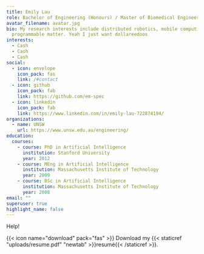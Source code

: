 ```yaml
---
title: Emily Lau
role: Bachelor of Engineering (Honours) / Master of Biomedical Engineering Student
avatar_filename: avatar.jpg
bio: My research interests include distributed robotics, mobile computing and
  programmable matter. Yeah I just want dollareedoos
interests:
  - Cash
  - Cash
  - Cash
social:
  - icon: envelope
    icon_pack: fas
    link: /#contact
  - icon: github
    icon_pack: fab
    link: https://github.com/em-spec
  - icon: linkedin
    icon_pack: fab
    link: https://www.linkedin.com/in/emily-lau-722874194/
organizations:
  - name: UNSW
    url: https://www.unsw.edu.au/engineering/
education:
  courses:
    - course: PhD in Artificial Intelligence
      institution: Stanford University
      year: 2012
    - course: MEng in Artificial Intelligence
      institution: Massachusetts Institute of Technology
      year: 2009
    - course: BSc in Artificial Intelligence
      institution: Massachusetts Institute of Technology
      year: 2008
email: ""
superuser: true
highlight_name: false
---
```

Help!

{{< icon name="download" pack="fas" >}} Download my {{< staticref "uploads/resume.pdf" "newtab" >}}resumé{{< /staticref >}}.